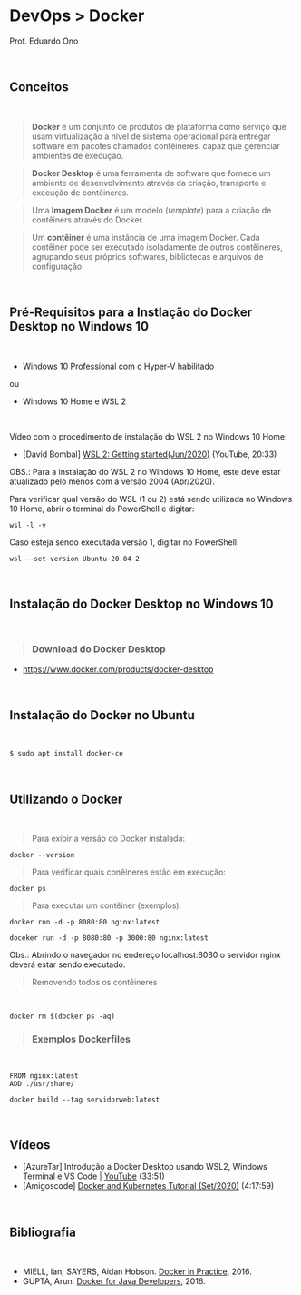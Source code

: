 # DevOps > Docker

Prof. Eduardo Ono

<br>

## Conceitos
<br>

> **Docker** é um conjunto de produtos de plataforma como serviço que usam virtualização a nível de sistema operacional para entregar software em pacotes chamados contêineres. capaz que gerenciar ambientes de execução.

> **Docker Desktop** é uma ferramenta de software que fornece um ambiente de desenvolvimento através da criação, transporte e execução de contêineres. 

> Uma **Imagem Docker** é um modelo (_template_) para a criação de contêiners através do Docker.

> Um **contêiner** é uma instância de uma imagem Docker. Cada contêiner pode ser executado isoladamente de outros contêineres, agrupando seus próprios softwares, bibliotecas e arquivos de configuração.

<br>

## Pré-Requisitos para a Instlação do Docker Desktop no Windows 10
<br>

* Windows 10 Professional com o Hyper-V habilitado

ou

* Windows 10 Home e WSL 2

<br>

Vídeo com o procedimento de instalação do WSL 2 no Windows 10 Home:

* [David Bombal] [WSL 2: Getting started(Jun/2020)](https://www.youtube.com/watch?v=_fntjriRe48) (YouTube, 20:33)

OBS.: Para a instalação do WSL 2 no Windows 10 Home, este deve estar atualizado pelo menos com a versão 2004 (Abr/2020).

Para verificar qual versão do WSL (1 ou 2) está sendo utilizada no Windows 10 Home, abrir o terminal do PowerShell  e digitar:

    wsl -l -v

Caso esteja sendo executada versão 1, digitar no PowerShell:

    wsl --set-version Ubuntu-20.04 2


<br>

## Instalação do Docker Desktop no Windows 10
<br>

> ### Download do Docker Desktop

* https://www.docker.com/products/docker-desktop

<br>

## Instalação do Docker no Ubuntu
<br>

    $ sudo apt install docker-ce

<br>

## Utilizando o Docker
<br>

> Para exibir a versão do Docker instalada:

    docker --version

> Para verificar quais conêineres estão em execução:

    docker ps

> Para executar um contêiner (exemplos):

    docker run -d -p 8080:80 nginx:latest

    doceker run -d -p 8080:80 -p 3000:80 nginx:latest

Obs.: Abrindo o navegador no endereço localhost:8080 o servidor nginx deverá estar sendo executado.

> Removendo todos os contêineres
<br>

    docker rm $(docker ps -aq)


> ### Exemplos Dockerfiles
<br>

```
FROM nginx:latest
ADD ./usr/share/
```

    docker build --tag servidorweb:latest

<br>

## Vídeos

* [AzureTar] Introdução a Docker Desktop usando WSL2, Windows Terminal e VS Code | [YouTube](https://youtu.be/eJQEISCKdos) (33:51)
* [Amigoscode] [Docker and Kubernetes Tutorial (Set/2020)](https://www.youtube.com/watch?v=bhBSlnQcq2k) (4:17:59)

<br>

## Bibliografia
<br>

* MIELL, Ian; SAYERS, Aidan Hobson. [Docker in Practice](https://archive.org/details/DockerInPractice), 2016.
* GUPTA, Arun. [Docker for Java Developers](https://archive.org/details/DockerForJavaDevelopers), 2016.
